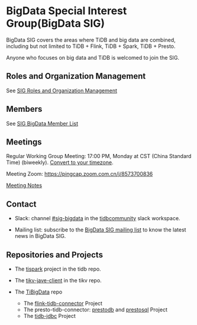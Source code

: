 # BigData Special Interest Group(BigData SIG)

BigData SIG covers the areas where TiDB and big data are combined, including but not limited to TiDB + Flink, TiDB + Spark, TiDB + Presto.

Anyone who focuses on big data and TiDB is welcomed to join the SIG.

## Roles and Organization Management
See [SIG Roles and Organization Management](https://github.com/pingcap/community/blob/master/special-interest-groups/sig-bigdata/roles-and-organization-management.md)

## Members

See [SIG BigData Member List](./membership.json)

## Meetings

Regular Working Group Meeting: 17:00 PM, Monday at CST (China Standard Time) (biweekly). [Convert to your timezone](http://www.thetimezoneconverter.com/?t=5:00&tz=PT%20%28Pacific%20Time%29).

Meeting Zoom: https://pingcap.zoom.com.cn/j/8573700836

[Meeting Notes](https://docs.google.com/document/d/1nWvL_CXr2hGDro9C7e01L-lVyAaB9DwH6sIdC1jx2qY/edit#)

## Contact

* Slack: channel [#sig-bigdata](https://slack.tidb.io/invite?team=tidb-community&channel=sig-bigdata&ref=pingcap-community) in the [tidbcommunity](https://slack.tidb.io) slack workspace.

* Mailing list: subscribe to the [BigData SIG mailing list](https://lists.tidb.io/g/sig-bigdata) to know the latest news in BigData SIG.

## Repositories and Projects

* The [tispark](https://github.com/pingcap/tispark) project in the tidb repo.

* The [tikv-jave-client](https://github.com/tikv/client-java) in the tikv repo.

* The [TiBigData](https://github.com/tidb-incubator/TiBigData) repo
  * The [flink-tidb-connector](https://github.com/tidb-incubator/TiBigData/tree/master/flink) Project
  * The presto-tidb-connector: [prestodb](https://github.com/tidb-incubator/TiBigData/tree/master/prestodb) and [prestosql](https://github.com/tidb-incubator/TiBigData/tree/master/prestosql) Project
  * The [tidb-jdbc](https://github.com/tidb-incubator/TiBigData/tree/master/jdbc) Project

